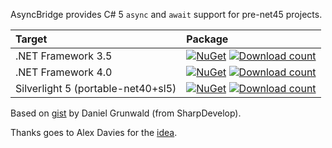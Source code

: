 AsyncBridge provides C# 5 `async` and `await` support for pre-net45 projects.

| Target             | Package
| :----------------- | :------
| .NET Framework 3.5 | [![NuGet](https://img.shields.io/nuget/v/AsyncBridge.Net35.svg)](https://www.nuget.org/packages/AsyncBridge.Net35/) [![Download count](https://img.shields.io/nuget/dt/AsyncBridge.Net35.svg)](https://www.nuget.org/packages/AsyncBridge.Net35/)
| .NET Framework 4.0 | [![NuGet](https://img.shields.io/nuget/v/AsyncBridge.svg)](https://www.nuget.org/packages/AsyncBridge/) [![Download count](https://img.shields.io/nuget/dt/AsyncBridge.svg)](https://www.nuget.org/packages/AsyncBridge/)
| Silverlight 5 (portable-net40+sl5) | [![NuGet](https://img.shields.io/nuget/v/AsyncBridge.Portable.svg)](https://www.nuget.org/packages/AsyncBridge.Portable/) [![Download count](https://img.shields.io/nuget/dt/AsyncBridge.Portable.svg)](https://www.nuget.org/packages/AsyncBridge.Portable/)

Based on [gist](https://gist.github.com/1961087) by Daniel Grunwald (from SharpDevelop).

Thanks goes to Alex Davies for the [idea](http://www.simple-talk.com/community/blogs/alex/archive/2012/04/08/107197.aspx).
